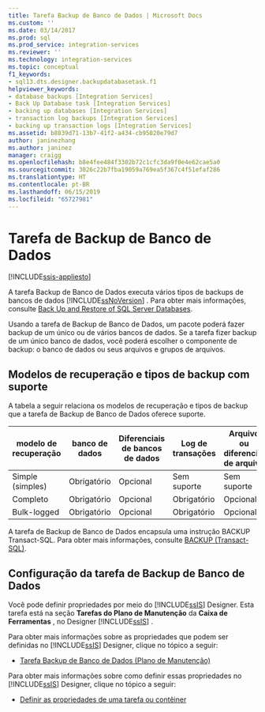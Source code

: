 ```yaml
---
title: Tarefa Backup de Banco de Dados | Microsoft Docs
ms.custom: ''
ms.date: 03/14/2017
ms.prod: sql
ms.prod_service: integration-services
ms.reviewer: ''
ms.technology: integration-services
ms.topic: conceptual
f1_keywords:
- sql13.dts.designer.backupdatabasetask.f1
helpviewer_keywords:
- database backups [Integration Services]
- Back Up Database task [Integration Services]
- backing up databases [Integration Services]
- transaction log backups [Integration Services]
- backing up transaction logs [Integration Services]
ms.assetid: b8839d71-13b7-41f2-a434-cb95020e79d7
author: janinezhang
ms.author: janinez
manager: craigg
ms.openlocfilehash: b8e4fee484f3302b72c1cfc3da9f0e4e62cae5a0
ms.sourcegitcommit: 3026c22b7fba19059a769ea5f367c4f51efaf286
ms.translationtype: HT
ms.contentlocale: pt-BR
ms.lasthandoff: 06/15/2019
ms.locfileid: "65727981"
---
```

# <a name="back-up-database-task"></a>Tarefa de Backup de Banco de Dados

[!INCLUDE[ssis-appliesto](../../includes/ssis-appliesto-ssvrpluslinux-asdb-asdw-xxx.md)]


  A tarefa Backup de Banco de Dados executa vários tipos de backups de bancos de dados [!INCLUDE[ssNoVersion](../../includes/ssnoversion-md.md)] . Para obter mais informações, consulte [Back Up and Restore of SQL Server Databases](../../relational-databases/backup-restore/back-up-and-restore-of-sql-server-databases.md).  
  
 Usando a tarefa de Backup de Banco de Dados, um pacote poderá fazer backup de um único ou de vários bancos de dados. Se a tarefa fizer backup de um único banco de dados, você poderá escolher o componente de backup: o banco de dados ou seus arquivos e grupos de arquivos.  
  
## <a name="supported-recover-models-and-backup-types"></a>Modelos de recuperação e tipos de backup com suporte  
 A tabela a seguir relaciona os modelos de recuperação e tipos de backup que a tarefa de Backup de Banco de Dados oferece suporte.  
  
|modelo de recuperação|banco de dados|Diferenciais de bancos de dados|Log de transações|Arquivo ou diferencial de arquivo|  
|--------------------|--------------|---------------------------|---------------------|-------------------------------|  
|Simple (simples)|Obrigatório|Opcional|Sem suporte|Sem suporte|  
|Completo|Obrigatório|Opcional|Obrigatório|Opcional|  
|Bulk-logged|Obrigatório|Opcional|Obrigatório|Opcional|  
  
 A tarefa de Backup de Banco de Dados encapsula uma instrução BACKUP Transact-SQL. Para obter mais informações, consulte [BACKUP &#40;Transact-SQL&#41;](../../t-sql/statements/backup-transact-sql.md).  
  
## <a name="configuration-of-the-back-up-database-task"></a>Configuração da tarefa de Backup de Banco de Dados  
 Você pode definir propriedades por meio do [!INCLUDE[ssIS](../../includes/ssis-md.md)] Designer. Esta tarefa está na seção **Tarefas do Plano de Manutenção** da **Caixa de Ferramentas** , no Designer [!INCLUDE[ssIS](../../includes/ssis-md.md)] .  
  
 Para obter mais informações sobre as propriedades que podem ser definidas no [!INCLUDE[ssIS](../../includes/ssis-md.md)] Designer, clique no tópico a seguir:  
  
-   [Tarefa Backup de Banco de Dados &#40;Plano de Manutenção&#41;](../../relational-databases/maintenance-plans/options-in-the-back-up-database-task-for-maintenance-plan.md)  
  
 Para obter mais informações sobre como definir essas propriedades no [!INCLUDE[ssIS](../../includes/ssis-md.md)] Designer, clique no tópico a seguir:  
  
-   [Definir as propriedades de uma tarefa ou contêiner](https://msdn.microsoft.com/library/52d47ca4-fb8c-493d-8b2b-48bb269f859b)  
  
  

